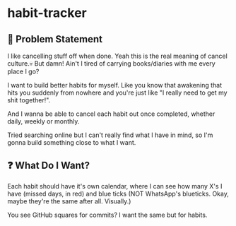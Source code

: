 # habit-tracker

## 🤔 Problem Statement
I like cancelling stuff off when done. Yeah this is the real meaning of cancel culture.💀 But damn! Ain't I tired of carrying books/diaries with me every place I go?

I want to build better habits for myself. Like you know that awakening that hits you suddenly from nowhere and you're just like "I really need to get my shit together!".

And I wanna be able to cancel each habit out once completed, whether daily, weekly or monthly. 

Tried searching online but I can't really find what I have in mind, so I'm gonna build something close to what I want.

## ❓ What Do I Want?

Each habit should have it's own calendar, where I can see how many X's I have (missed days, in red) and blue ticks (NOT WhatsApp's blueticks. Okay, maybe they're the same after all. Visually.)


You see GitHub squares for commits? I want the same but for habits.
